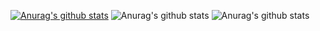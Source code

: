 [![Anurag's github stats](https://github-readme-stats.vercel.app/api?username=mofengfs)](https://github.com/mofengfs/github-readme-stats)
![Anurag's github stats](https://github-readme-stats.vercel.app/api?username=mofengfs&count_private=true)
![Anurag's github stats](https://github-readme-stats.vercel.app/api?username=mofengfs&show_icons=true&theme=radical)

